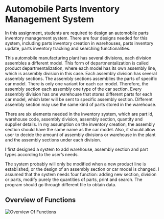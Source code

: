 # Automobile Parts Inventory Management System
In this assignment, students are required to design an automobile parts inventory management system.
There are four designs needed for this system, including parts inventory creation in warehouses, parts inventory update, parts inventory tracking and searching functionalities.

This automobile manufacturing plant has several divisions, each division assembles a different model. This form of departmentalization is called product departmentalization, where each model has its own assembly line, which is assembly division in this case. Each assembly division has several assembly sections. The assembly sections assemblies the parts of specific car model. There is only one variant for each car model. Therefore, the assembly section each assembly one type of the car section. Every assembly division has one warehouse that stores different parts for each car model, which later will be sent to specific assembly section. Different assembly section may use the same kind of parts stored in the warehouse.

There are six elements needed in the inventory system, which are part id, warehouse code, assembly division, assembly section, quantity and supplier details. In my assumption on the inventory creation, the assembly section should have the same name as the car model. Also, it should allow user to decide the amount of assembly divisions or warehouse in the plant and the assembly sections under each division.

I first designed a system to add warehouse, assembly section and part types according to the user’s needs.

The system probably will only be modified when a new product line is established, or the design of an assembly section or car model is changed. I assumed that the system needs four function: adding new section, division or parts, modify purely the quantities of parts, print and search. The program should go through different file to obtain data.

## Overview of Functions
![Overview Of Functions](https://user-images.githubusercontent.com/76145646/150675943-639620be-c0cd-4c3d-b739-8c9a7f62638c.png)
